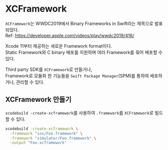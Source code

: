 # XCFramework

`XCFramework`는 WWDC2019에서 Binary Frameworks in Swift라는 제목으로 발표되었다.  
Ref: https://developer.apple.com/videos/play/wwdc2019/416/

Xcode 11부터 제공하는 새로운 Framework format이다.  
Static Framework와 C binary 배포를 지원하며 여러 Framework를 묶어 배포할 수 있다.

Third party SDK를 `XCFramework`로 만들거나,  
Framework로 모듈화 한 기능들을 `Swift Package Manager`(SPM)를 통하여 배포하거나, 관리할 수 있다.

## XCFramework 만들기

`xcodebuild -create-xcframework`를 사용하여 `.framework`를 `XCFramework`로 빌드할 수 있다.

```sh
xcodebuild -create-xcframework \
  -framework "ios/Foo.framework" \
  -framework "simulator/Foo.framework" \
  -output "Foo.xcframework"
```
